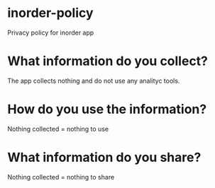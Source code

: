 # inorder-policy
Privacy policy for inorder app

# What information do you collect?
The app collects nothing and do not use any analityc tools.

# How do you use the information?
Nothing collected = nothing to use

# What information do you share?
Nothing collected = nothing to share
